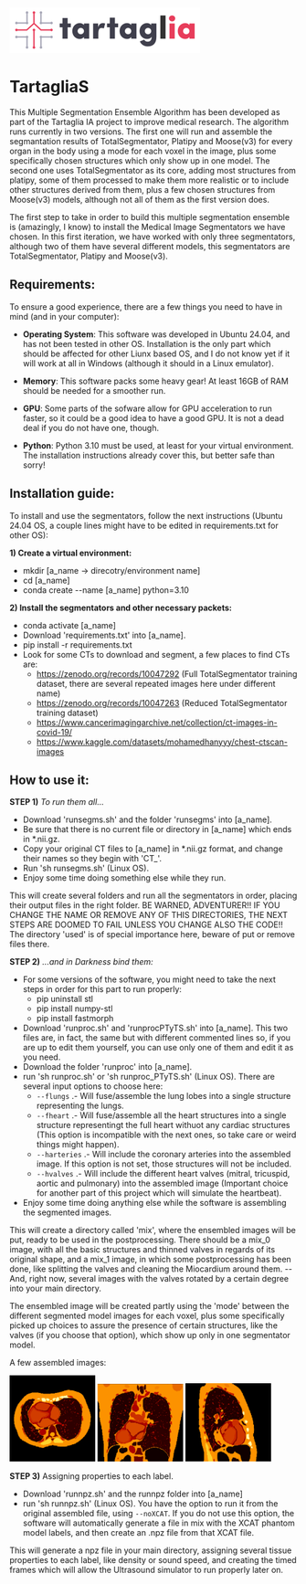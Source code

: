 ![TartagliaS-logo](Images/logo_tartaglia.svg)

# TartagliaS
This Multiple Segmentation Ensemble Algorithm has been developed as part of the Tartaglia IA project to improve medical research. The algorithm runs currently in two versions. The first one will run and assemble the segmantation results of TotalSegmentator, Platipy and Moose(v3) for every organ in the body using a mode for each voxel in the image, plus some specifically chosen structures which only show up in one model. The second one uses TotalSegmentator as its core, adding most structures from platipy, some of them processed to make them more realistic or to include other structures derived from them, plus a few chosen structures from Moose(v3) models, although not all of them as the first version does.

The first step to take in order to build this multiple segmentation ensemble is (amazingly, I know) to install the Medical Image Segmentators we have chosen. In this first iteration, we have worked with only three segmentators, although two of them have several different models, this segmentators are TotalSegmentator, Platipy and Moose(v3).

## Requirements:

To ensure a good experience, there are a few things you need to have in mind (and in your computer):

- **Operating System**: This software was developed in Ubuntu 24.04, and has not been tested in other OS. Installation is the only part which should be affected for other Liunx based OS, and I do not know yet if it will work at all in Windows (although it should in a Linux emulator).

- **Memory**: This software packs some heavy gear! At least 16GB of RAM should be needed for a smoother run.

- **GPU**: Some parts of the sofware allow for GPU acceleration to run faster, so it could be a good idea to have a good GPU. It is not a dead deal if you do not have one, though.

- **Python**: Python 3.10 must be used, at least for your virtual environment. The installation instructions already cover this, but better safe than sorry!

## Installation guide:

To install and use the segmentators, follow the next instructions (Ubuntu 24.04 OS, a couple lines might have to be edited in requirements.txt for other OS):

**1) Create a virtual environment:**

   - mkdir [a_name -> direcotry/environment name]
   - cd [a_name]
   - conda create --name [a_name] python=3.10
  
**2) Install the segmentators and other necessary packets:**

   - conda activate [a_name]
   - Download 'requirements.txt' into [a_name].
   - pip install -r requirements.txt
   - Look for some CTs to download and segment, a few places to find CTs are:
      - https://zenodo.org/records/10047292 (Full TotalSegmentator training dataset, there are several repeated images here under different name)
     - https://zenodo.org/records/10047263 (Reduced TotalSegmentator training dataset)
      - https://www.cancerimagingarchive.net/collection/ct-images-in-covid-19/
     - https://www.kaggle.com/datasets/mohamedhanyyy/chest-ctscan-images

## How to use it:

**STEP 1)** *To run them all...*

   - Download 'runsegms.sh' and the folder 'runsegms' into [a_name].
   - Be sure that there is no current file or directory in [a_name] which ends in *.nii.gz.
   - Copy your original CT files to [a_name] in *.nii.gz format, and change their names so they begin with 'CT_'.
   - Run 'sh runsegms.sh' (Linux OS).
   - Enjoy some time doing something else while they run.

This will create several folders and run all the segmentators in order, placing their output files in the right folder. BE WARNED, ADVENTURER!!  IF YOU CHANGE THE NAME OR REMOVE ANY OF THIS DIRECTORIES, THE NEXT STEPS ARE DOOMED TO FAIL UNLESS YOU CHANGE ALSO THE CODE!! The directory 'used' is of special importance here, beware of put or remove files there.

**STEP 2)** *...and in Darkness bind them:*

   - For some versions of the software, you might need to take the next steps in order for this part to run properly:
     - pip uninstall stl
     - pip install numpy-stl
     - pip install fastmorph
   - Download 'runproc.sh' and 'runprocPTyTS.sh' into [a_name]. This two files are, in fact, the same but with different commented lines so, if you are up to edit them yourself, you can use only one of them and edit it as you need.
   - Download the folder 'runproc' into [a_name].
   - run 'sh runproc.sh' or 'sh runproc_PTyTS.sh' (Linux OS). There are several input options to choose here:
      - `--flungs` .- Will fuse/assemble the lung lobes into a single structure representing the lungs.
      - `--fheart` .- Will fuse/assemble all the heart structures into a single structure representingt the full heart withuot any cardiac structures (This option is incompatible with the next ones, so take care or weird things might happen).
      - `--harteries` .- Will include the coronary arteries into the assembled image. If this option is not set, those structures will not be included.
      - `--hvalves` .- Will include the different heart valves (mitral, tricuspid, aortic and pulmonary) into the assembled image (Important choice for another part of this project which will simulate the heartbeat).
   - Enjoy some time doing anything else while the software is assembling the segmented images.

This will create a directory called 'mix', where the ensembled images will be put, ready to be used in the postprocessing. There should be a mix_0 image, with all the basic structures and thinned valves in regards of its original shape, and a mix_1 image, in which some postprocessing has been done, like splitting the valves and cleaning the Miocardium around them. -- And, right now, several images with the valves rotated by a certain degree into your main directory.

The ensembled image will be created partly using the 'mode' between the different segmented model images for each voxel, plus some specifically picked up choices to assure the presence of certain structures, like the valves (if you choose that option), which show up only in one segmentator model.

A few assembled images:


<img src="Images/Img_slice_transversal.png" width="150" /> <img src="Images/Img_slice_coronal.png" width="150" /> <img src="Images/Img_slice_sagittal.png" width="150" />

**STEP 3)** Assigning properties to each label.

   - Download 'runnpz.sh' and the runnpz folder into [a_name]
   - run 'sh runnpz.sh' (Linux OS). You have the option to run it from the original assembled file, using `--noXCAT`. If you do not use this option, the software will automatically generate a file in mix with the XCAT phantom model labels, and then create an .npz file from that XCAT file.

This will generate a npz file in your main directory, assigning several tissue properties to each label, like density or sound speed, and creating the timed frames which will allow the Ultrasound simulator to run properly later on.
